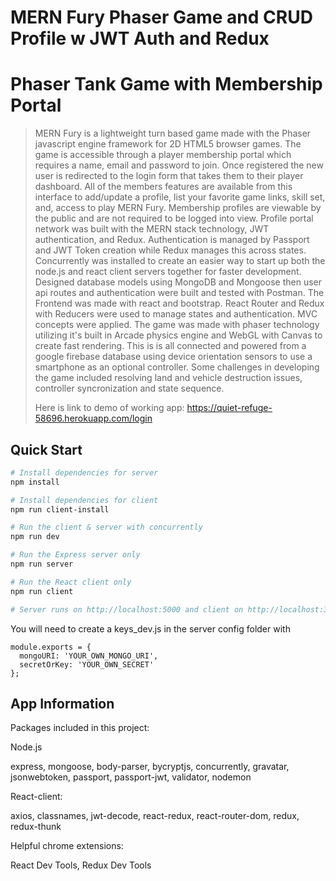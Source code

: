 # MERN Fury Phaser Game and CRUD Profile w JWT Auth and Redux

# Phaser Tank Game with Membership Portal

> MERN Fury is a lightweight turn based game made with the Phaser javascript engine framework for 2D HTML5 browser games. The game is accessible
> through a player membership portal which requires a name, email and password to join. Once registered the new user is redirected to the login
> form that takes them to their player dashboard. All of the members features are available from this interface to add/update a profile, list your
> favorite game links, skill set, and, access to play MERN Fury. Membership profiles are viewable by the public and are not required to be logged
> into view. Profile portal network was built with the MERN stack technology, JWT authentication, and Redux.
> Authentication is managed by Passport and JWT Token creation while Redux manages this across states. Concurrently was installed to create
> an easier way to start up both the node.js and react client servers together for faster development.
> Designed database models using MongoDB and Mongoose then user api routes and authentication were built and tested with Postman. The Frontend was
> made with react and bootstrap. React Router and Redux with Reducers were used to manage states and authentication. MVC concepts were applied.
> The game was made with phaser technology utilizing it's built in Arcade physics engine and WebGL with Canvas to create fast rendering. This is
> is all connected and powered from a google firebase database using device orientation sensors to use a smartphone as an optional controller.
> Some challenges in developing the game included resolving land and vehicle destruction issues, controller syncronization and state sequence.
>
> Here is link to demo of working app: https://quiet-refuge-58696.herokuapp.com/login

## Quick Start

```bash
# Install dependencies for server
npm install

# Install dependencies for client
npm run client-install

# Run the client & server with concurrently
npm run dev

# Run the Express server only
npm run server

# Run the React client only
npm run client

# Server runs on http://localhost:5000 and client on http://localhost:3000
```

You will need to create a keys_dev.js in the server config folder with

```
module.exports = {
  mongoURI: 'YOUR_OWN_MONGO_URI',
  secretOrKey: 'YOUR_OWN_SECRET'
};
```

## App Information

Packages included in this project:

Node.js

express,
mongoose,
body-parser,
bycryptjs,
concurrently,
gravatar,
jsonwebtoken,
passport,
passport-jwt,
validator,
nodemon

React-client:

axios,
classnames,
jwt-decode,
react-redux,
react-router-dom,
redux,
redux-thunk

Helpful chrome extensions:

React Dev Tools,
Redux Dev Tools

